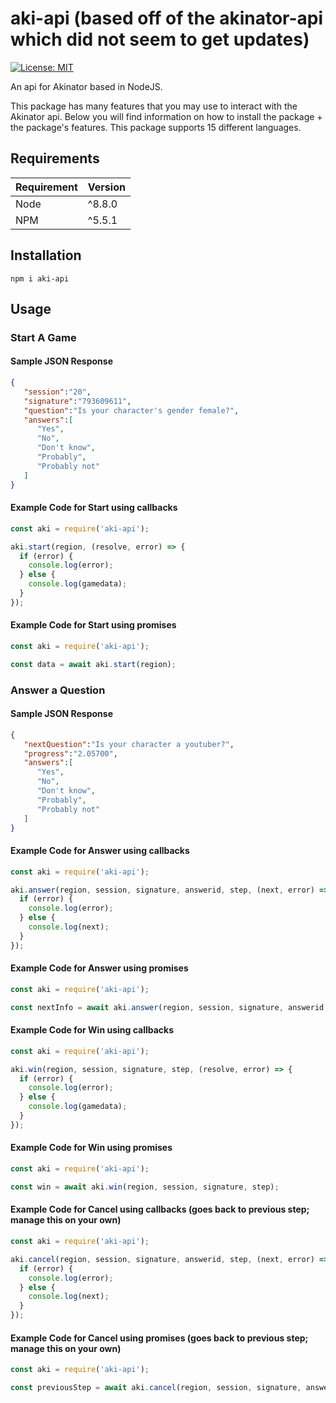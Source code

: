 # aki-api (based off of the akinator-api which did not seem to get updates)
<!-- [![npm version](https://badge.fury.io/js/akinator-api.svg)](https://badge.fury.io/js/akinator-api) -->
[![License: MIT](https://img.shields.io/badge/License-MIT-blue.svg)](https://opensource.org/licenses/MIT)

An api for Akinator based in NodeJS.

This package has many features that you may use to interact with the Akinator api.
Below you will find information on how to install the package + the package's features.
This package supports 15 different languages.

## Requirements
| Requirement | Version |
| ---|---|
| Node | ^8.8.0 |
| NPM | ^5.5.1 |


## Installation

``npm i aki-api``


## Usage

### Start A Game

#### Sample JSON Response

```json
{  
   "session":"20",
   "signature":"793609611",
   "question":"Is your character's gender female?",
   "answers":[  
      "Yes",
      "No",
      "Don't know",
      "Probably",
      "Probably not"
   ]
}
```

#### Example Code for Start using callbacks

```js
const aki = require('aki-api');

aki.start(region, (resolve, error) => {
  if (error) {
    console.log(error);
  } else {
    console.log(gamedata);
  }
});
```

#### Example Code for Start using promises

```js
const aki = require('aki-api');

const data = await aki.start(region);
```


### Answer a Question

#### Sample JSON Response

```json
{  
   "nextQuestion":"Is your character a youtuber?",
   "progress":"2.05700",
   "answers":[  
      "Yes",
      "No",
      "Don't know",
      "Probably",
      "Probably not"
   ]
}
```

#### Example Code for Answer using callbacks

```js
const aki = require('aki-api');

aki.answer(region, session, signature, answerid, step, (next, error) => {
  if (error) {
    console.log(error);
  } else {
    console.log(next);
  }
});
```

#### Example Code for Answer using promises

```js
const aki = require('aki-api');

const nextInfo = await aki.answer(region, session, signature, answerid, step);
```

#### Example Code for Win using callbacks

```js
const aki = require('aki-api');

aki.win(region, session, signature, step, (resolve, error) => {
  if (error) {
    console.log(error);
  } else {
    console.log(gamedata);
  }
});
```

#### Example Code for Win using promises

```js
const aki = require('aki-api');

const win = await aki.win(region, session, signature, step);
```

#### Example Code for Cancel using callbacks (goes back to previous step; manage this on your own)

```js
const aki = require('aki-api');

aki.cancel(region, session, signature, answerid, step, (next, error) => {
  if (error) {
    console.log(error);
  } else {
    console.log(next);
  }
});
```


#### Example Code for Cancel using promises (goes back to previous step; manage this on your own)

```js
const aki = require('aki-api');

const previousStep = await aki.cancel(region, session, signature, answerid, step);
```

